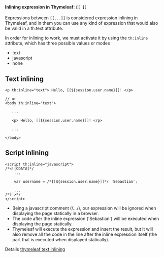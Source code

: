 #### Inlining expression in Thymeleaf: `[[ ]]` 
Expressions between `[[...]]` is considered expression inlining in Thymeleaf, and in them you can use any kind of expression that would also be valid in a th:text attribute.
   
In order for inlining to work, we must activate it by using the `th:inline` attribute, which has three possible values or modes 
* text
* javascript
* none

## Text inlining
```
<p th:inline="text"> Hello, [[${session.user.name}]]! </p>

// or
<body th:inline="text">

   ...

   <p> Hello, [[${session.user.name}]]! </p>

   ...

</body>
```
## Script inlining
```
<script th:inline="javascript">
/*<![CDATA[*/
    ...

    var username = /*[[${session.user.name}]]*/ 'Sebastian';

    ...
/*]]>*/
</script>
```
* Being a javascript comment (/*...*/), our expression will be ignored when displaying the page statically in a browser.
* The code after the inline expression ('Sebastian') will be executed when displaying the page statically.
* Thymeleaf will execute the expression and insert the result, but it will also remove all the code in the line after the inline expression itself (the part that is executed when displayed statically).

Details [thymeleaf text inlining](https://www.thymeleaf.org/doc/tutorials/2.1/usingthymeleaf.html#inlining)
